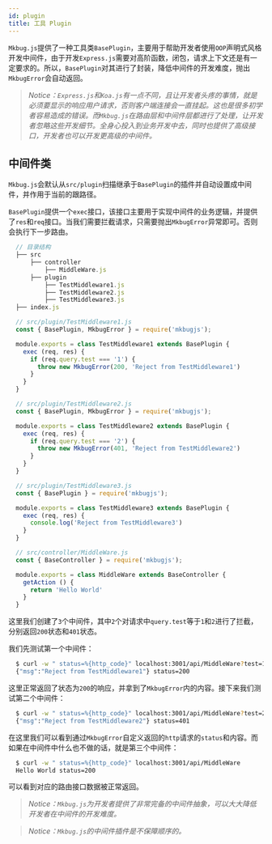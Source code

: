 ```yaml
---
id: plugin
title: 工具 Plugin
---
```

`Mkbug.js`提供了一种工具类`BasePlugin`，主要用于帮助开发者使用`OOP`声明式风格开发中间件，由于开发`Express.js`需要对高阶函数，闭包，请求上下文还是有一定要求的。所以，`BasePlugin`对其进行了封装，降低中间件的开发难度，抛出`MkbugError`会自动返回。

> *Notice：`Express.js`和`Koa.js`有一点不同，且让开发者头疼的事情，就是必须要显示的响应用户请求，否则客户端连接会一直挂起。这也是很多初学者容易造成的错误。而`Mkbug.js`在路由层和中间件层都进行了处理，让开发者忽略这些开发细节。全身心投入到业务开发中去，同时也提供了高级接口，开发者也可以开发更高级的中间件。*

## 中间件类
`Mkbug.js`会默认从`src/plugin`扫描继承于`BasePlugin`的插件并自动设置成中间件，并作用于当前的跟路径。

`BasePlugin`提供一个`exec`接口，该接口主要用于实现中间件的业务逻辑，并提供了`res`和`req`接口。当我们需要拦截请求，只需要抛出`MkbugError`异常即可。否则会执行下一步路由。

```js
  // 目录结构
  ├── src 
      ├── controller 
          ├── MiddleWare.js
      ├── plugin
          ├── TestMiddleware1.js
          ├── TestMiddleware2.js
          ├── TestMiddleware3.js
  ├── index.js 

  // src/plugin/TestMiddleware1.js
  const { BasePlugin, MkbugError } = require('mkbugjs');

  module.exports = class TestMiddleware1 extends BasePlugin {
    exec (req, res) {
      if (req.query.test === '1') {
        throw new MkbugError(200, 'Reject from TestMiddleware1')
      }
    }
  }

  // src/plugin/TestMiddleware2.js
  const { BasePlugin, MkbugError } = require('mkbugjs');

  module.exports = class TestMiddleware2 extends BasePlugin {
    exec (req, res) {
      if (req.query.test === '2') {
        throw new MkbugError(401, 'Reject from TestMiddleware2')
      }
    }
  }

  // src/plugin/TestMiddleware3.js
  const { BasePlugin } = require('mkbugjs');

  module.exports = class TestMiddleware3 extends BasePlugin {
    exec (req, res) {
      console.log('Reject from TestMiddleware3')
    }
  }

  // src/controller/MiddleWare.js
  const { BaseController } = require('mkbugjs');

  module.exports = class MiddleWare extends BaseController {
    getAction () {
      return 'Hello World'
    }
  }
```
这里我们创建了`3`个中间件，其中`2`个对请求中`query.test`等于`1`和`2`进行了拦截，分别返回`200`状态和`401`状态。

我们先测试第一个中间件：
```sh
  $ curl -w " status=%{http_code}" localhost:3001/api/MiddleWare?test=1
  {"msg":"Reject from TestMiddleware1"} status=200
```
这里正常返回了状态为`200`的响应，并拿到了`MkbugError`内的内容。接下来我们测试第二个中间件：
```sh
  $ curl -w " status=%{http_code}" localhost:3001/api/MiddleWare?test=2
  {"msg":"Reject from TestMiddleware2"} status=401
```
在这里我们可以看到通过`MkbugError`自定义返回的`http`请求的`status`和内容。而如果在中间件中什么也不做的话，就是第三个中间件：

```sh
  $ curl -w " status=%{http_code}" localhost:3001/api/MiddleWare
  Hello World status=200
```
可以看到对应的路由接口数据被正常返回。

> *Notice：`Mkbug.js`为开发者提供了非常完备的中间件抽象，可以大大降低开发者在中间件的开发难度。*

> *Notice：`Mkbug.js`的中间件插件是不保障顺序的。*
